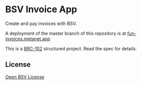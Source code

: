# BSV Invoice App

Create and pay invoices with BSV.

A deployment of the master branch of this repository is at [fun-invoices.metanet.app](https://fun-invoices.metanet.app)

This is a [BRC-102](https://github.com/bitcoin-sv/BRCs/blob/master/apps/0102.md) structured project. Read the spec for details.

## License

[Open BSV License](./LICENSE.txt)
